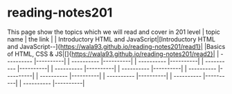 # reading-notes201
This page show the topics which we will read and cover in 201 level 
| topic name | the link |
| Introductory HTML and JavaScript|[Introductory HTML and JavaScript--]{https://wala93.github.io/reading-notes201/read1}|
|Basics of HTML, CSS & JS|[]{https://wala93.github.io/reading-notes201/read2}|
| ---------- |----------|
| ---------- |----------|
| ---------- |----------|
| ---------- |----------|
| ---------- |----------|
| ---------- |----------|
| ---------- |----------|
| ---------- |----------|
| ---------- |----------|
| ---------- |----------|
| ---------- |----------|

